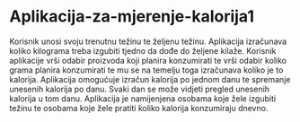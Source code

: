 # Aplikacija-za-mjerenje-kalorija1
Korisnik unosi svoju trenutnu težinu te željenu težinu. Aplikacija izračunava koliko kilograma treba izgubiti tjedno da dođe do željene kilaže. Korisnik aplikacije vrši odabir proizvoda koji planira konzumirati te vrši odabir koliko grama planira konzumirati te mu se na temelju toga izračunava koliko je to kalorija.  Aplikacija omogućuje izračun kalorija po jednom danu te spremanje unesenih kalorija po danu. Svaki dan se može vidjeti pregled unesenih kalorija u tom danu.  Aplikacija je namijenjena osobama koje žele izgubiti težinu te osobama koje žele pratiti koliko kalorija konzumiraju dnevno.
